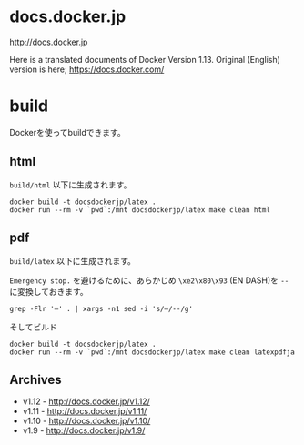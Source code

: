 # docs.docker.jp

http://docs.docker.jp

Here is a translated documents  of Docker Version 1.13. 
Original (English) version is here; https://docs.docker.com/ 

# build

Dockerを使ってbuildできます。

## html

`build/html` 以下に生成されます。

```
docker build -t docsdockerjp/latex .
docker run --rm -v `pwd`:/mnt docsdockerjp/latex make clean html
```

## pdf

`build/latex` 以下に生成されます。

`Emergency stop.` を避けるために、あらかじめ `\xe2\x80\x93` (EN DASH)を `--` に変換しておきます。

```
grep -Flr '–' . | xargs -n1 sed -i 's/–/--/g'
```

そしてビルド

```
docker build -t docsdockerjp/latex .
docker run --rm -v `pwd`:/mnt docsdockerjp/latex make clean latexpdfja
```

## Archives

* v1.12 - http://docs.docker.jp/v1.12/
* v1.11 - http://docs.docker.jp/v1.11/
* v1.10 - http://docs.docker.jp/v1.10/
* v1.9 - http://docs.docker.jp/v1.9/
